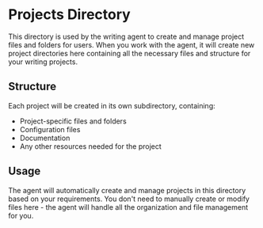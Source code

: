 # Projects Directory

This directory is used by the writing agent to create and manage project files and folders for users. When you work with the agent, it will create new project directories here containing all the necessary files and structure for your writing projects.

## Structure

Each project will be created in its own subdirectory, containing:
- Project-specific files and folders
- Configuration files
- Documentation
- Any other resources needed for the project

## Usage

The agent will automatically create and manage projects in this directory based on your requirements. You don't need to manually create or modify files here - the agent will handle all the organization and file management for you. 